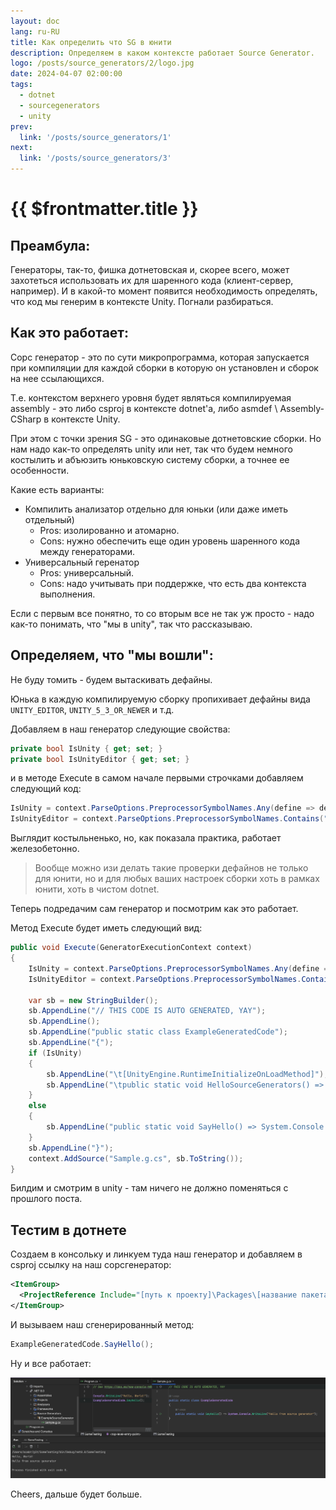 ```yaml
---
layout: doc
lang: ru-RU
title: Как определить что SG в юнити
description: Определяем в каком контексте работает Source Generator.
logo: /posts/source_generators/2/logo.jpg
date: 2024-04-07 02:00:00
tags:
  - dotnet
  - sourcegenerators
  - unity
prev:
  link: '/posts/source_generators/1'
next:
  link: '/posts/source_generators/3'
---
```

# {{ $frontmatter.title }}

## Преамбула:

Генераторы, так-то, фишка дотнетовская и, скорее всего, может захотеться использовать их для шаренного кода (клиент-сервер, например). И в какой-то момент появится необходимость определять, что код мы генерим в контексте Unity. Погнали разбираться.

## Как это работает:

Сорс генератор - это по сути микропрограмма, которая запускается при компиляции для каждой сборки в которую он установлен и сборок на нее ссылающихся.

Т.е. контекстом верхнего уровня будет являться компилируемая assembly - это либо csproj в контексте dotnet'a, либо asmdef \ Assembly-CSharp в контексте Unity.

При этом с точки зрения SG - это одинаковые дотнетовские сборки. Но нам надо как-то определять unity или нет, так что будем немного костылить и абъюзить юньковскую систему сборки, а точнее ее особенности.

Какие есть варианты:

* Компилить анализатор отдельно для юньки (или даже иметь отдельный)
    * Pros: изолированно и атомарно.
    * Cons: нужно обеспечить еще один уровень шаренного кода между генераторами.
* Универсальный геренатор
    * Pros: универсальный.
    * Cons: надо учитывать при поддержке, что есть два контекста выполнения.


Если с первым все понятно, то со вторым все не так уж просто - надо как-то понимать, что "мы в unity", так что рассказываю.

## Определяем, что "мы вошли":

Не буду томить - будем вытаскивать дефайны.

Юнька в каждую компилируемую сборку пропихивает дефайны вида `UNITY_EDITOR`, `UNITY_5_3_OR_NEWER` и т.д.

Добавляем в наш генератор следующие свойства:

```csharp
private bool IsUnity { get; set; }
private bool IsUnityEditor { get; set; }
```

и в методе Execute в самом начале первыми строчками добавляем следующий код:

```csharp
IsUnity = context.ParseOptions.PreprocessorSymbolNames.Any(define => define.Contains("UNITY"));
IsUnityEditor = context.ParseOptions.PreprocessorSymbolNames.Contains("UNITY_EDITOR");
```

Выглядит костыльненько, но, как показала практика, работает железобетонно.

> Вообще можно изи делать такие проверки дефайнов не только для юнити, но и для любых ваших настроек сборки хоть в рамках юнити, хоть в чистом dotnet.

Теперь подредачим сам генератор и посмотрим как это работает.

Метод Execute будет иметь следующий вид:

```csharp
public void Execute(GeneratorExecutionContext context)
{
    IsUnity = context.ParseOptions.PreprocessorSymbolNames.Any(define => define.Contains("UNITY"));
    IsUnityEditor = context.ParseOptions.PreprocessorSymbolNames.Contains("UNITY_EDITOR");

    var sb = new StringBuilder();
    sb.AppendLine("// THIS CODE IS AUTO GENERATED, YAY");
    sb.AppendLine();
    sb.AppendLine("public static class ExampleGeneratedCode");
    sb.AppendLine("{");
    if (IsUnity)
    {
        sb.AppendLine("\t[UnityEngine.RuntimeInitializeOnLoadMethod]");
        sb.AppendLine("\tpublic static void HelloSourceGenerators() => UnityEngine.Debug.Log(\"Hello from source generator\");");
    }
    else
    {
        sb.AppendLine("public static void SayHello() => System.Console.WriteLine(\"Hello from source generator\");");
    }
    sb.AppendLine("}");
    context.AddSource("Sample.g.cs", sb.ToString());
}
```

Билдим и смотрим в unity - там ничего не должно поменяться с прошлого поста.

## Тестим в дотнете

Создаем в консольку и линкуем туда наш генератор и добавляем в csproj ссылку на наш сорсгенератор:

```xml
<ItemGroup>
  <ProjectReference Include="[путь к проекту]\Packages\[название пакета]\src~\[название генератора].csproj" OutputItemType="Analyzer" ReferenceOutputAssembly="false"/>
</ItemGroup>
```

И вызываем наш сгенерированный метод:

```csharp
ExampleGeneratedCode.SayHello();
```

Ну и все работает:

![1](1.png)

Cheers, дальше будет больше.